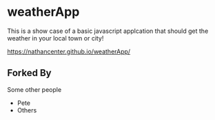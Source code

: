# weatherApp
This is a show case of a basic javascript applcation that should get the weather in your local town or city!

https://nathancenter.github.io/weatherApp/ 

## Forked By

Some other people

- Pete
- Others
